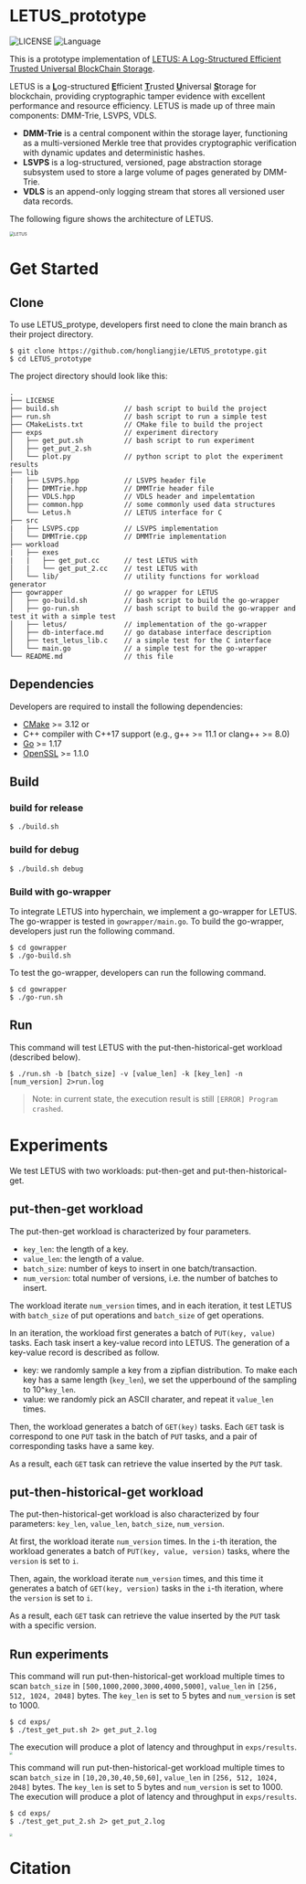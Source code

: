 # LETUS_prototype
![LICENSE](https://img.shields.io/badge/License-MIT-brightgreen) 
![Language](https://img.shields.io/badge/Language-C%2B%2B17-blue)


This is a prototype implementation of [LETUS: A Log-Structured Efficient Trusted Universal BlockChain Storage](https://doi.org/10.1145/3626246.3653390).

LETUS is a <u>**L**</u>og-structured <u>**E**</u>fficient <u>**T**</u>rusted <u>**U**</u>niversal <u>**S**</u>torage for blockchain, providing cryptographic tamper evidence with excellent performance and resource efficiency.
LETUS is made up of three main components: DMM-Trie, LSVPS, VDLS.
- **DMM-Trie** is a central component within the storage layer, functioning as a multi-versioned Merkle tree that provides cryptographic verification with dynamic updates and deterministic hashes.
- **LSVPS** is a log-structured, versioned, page abstraction storage subsystem used to store a large volume of pages generated by DMM-Trie.
- **VDLS** is an append-only logging stream that stores all versioned user data records.

The following figure shows the architecture of LETUS.

<img src="./README.assets/Architecture.png" alt="LETUS" style="zoom:50%;" />

# Get Started
## Clone
To use LETUS_protype, developers first need to clone the main branch as their project directory.
```
$ git clone https://github.com/hongliangjie/LETUS_prototype.git
$ cd LETUS_prototype
```
The project directory should look like this:
```
.
├── LICENSE
├── build.sh                // bash script to build the project
├── run.sh                  // bash script to run a simple test
├── CMakeLists.txt          // CMake file to build the project
├── exps                    // experiment directory
│   ├── get_put.sh          // bash script to run experiment
│   ├── get_put_2.sh
│   └── plot.py             // python script to plot the experiment results
├── lib
|   ├── LSVPS.hpp           // LSVPS header file
│   ├── DMMTrie.hpp         // DMMTrie header file
│   ├── VDLS.hpp            // VDLS header and impelemtation
│   ├── common.hpp          // some commonly used data structures
│   └── Letus.h             // LETUS interface for C
├── src
|   ├── LSVPS.cpp           // LSVPS implementation
│   └── DMMTrie.cpp         // DMMTrie implementation
├── workload
|   ├── exes
|   |   ├── get_put.cc      // test LETUS with 
│   |   └── get_put_2.cc    // test LETUS with
│   └── lib/                // utility functions for workload generator
├── gowrapper               // go wrapper for LETUS
│   ├── go-build.sh         // bash script to build the go-wrapper
│   ├── go-run.sh           // bash script to build the go-wrapper and test it with a simple test
│   ├── letus/              // implementation of the go-wrapper
│   ├── db-interface.md     // go database interface description
│   ├── test_letus_lib.c    // a simple test for the C interface
│   └── main.go             // a simple test for the go-wrapper
└── README.md               // this file
```

## Dependencies
Developers are required to install the following dependencies:
* [CMake](https://cmake.org/) >= 3.12 or 
* C++ compiler with C++17 support (e.g., g++ >= 11.1 or clang++ >= 8.0)
* [Go](https://golang.org/) >= 1.17
* [OpenSSL](https://www.openssl.org/) >= 1.1.0

## Build
### build for release
```
$ ./build.sh
```
### build for debug
```
$ ./build.sh debug
```

### Build with go-wrapper
To integrate LETUS into hyperchain, we implement a go-wrapper for LETUS.
The go-wrapper is tested in `gowrapper/main.go`.
To build the go-wrapper, developers just run the following command.
```
$ cd gowrapper
$ ./go-build.sh
```
To test the go-wrapper, developers can run the following command.
```
$ cd gowrapper
$ ./go-run.sh
```

## Run
This command will test LETUS with the put-then-historical-get workload (described below).
```
$ ./run.sh -b [batch_size] -v [value_len] -k [key_len] -n [num_version] 2>run.log
```
> Note: in current state, the execution result is still `[ERROR] Program crashed`.

# Experiments
We test LETUS with two workloads: put-then-get and put-then-historical-get.

## put-then-get workload
The put-then-get workload is characterized by four parameters.
- `key_len`: the length of a key.
- `value_len`: the length of a value.
- `batch_size`: number of keys to insert in one batch/transaction.
- `num_version`: total number of versions, i.e. the number of batches to insert.

The workload iterate `num_version` times, and in each iteration, it test LETUS with `batch_size` of put operations and `batch_size` of get operations.

In an iteration, the workload first generates a batch of `PUT(key, value)` tasks. Each task insert a key-value record into LETUS. The generation of a key-value record is described as follow.
- key: we randomly sample a key from a zipfian distribution. To make each key has a same length (`key_len`), we set the upperbound of the sampling to 10^`key_len`.
- value: we randomly pick an ASCII charater, and repeat it `value_len` times.

Then, the workload generates a batch of `GET(key)` tasks. Each `GET` task is correspond to one `PUT` task in the batch of `PUT` tasks, and a pair of corresponding tasks have a same key.

As a result, each `GET` task can retrieve the value inserted by the `PUT` task.

## put-then-historical-get workload
The put-then-historical-get workload is also characterized by four parameters: `key_len`, `value_len`, `batch_size`, `num_version`.

At first, the workload iterate `num_version` times. In the `i`-th iteration, the workload generates a batch of `PUT(key, value, version)` tasks, where the `version` is set to `i`.

Then, again, the workload iterate `num_version` times, and this time it generates a batch of `GET(key, version)` tasks in the `i`-th iteration, where the `version` is set to `i`.

As a result, each `GET` task can retrieve the value inserted by the `PUT` task with a specific version.

## Run experiments
This command will run put-then-historical-get workload multiple times to scan `batch_size` in `[500,1000,2000,3000,4000,5000]`, `value_len` in `[256, 512, 1024, 2048]` bytes. The `key_len` is set to 5 bytes and `num_version` is set to 1000.
```
$ cd exps/
$ ./test_get_put.sh 2> get_put_2.log
```
The execution will produce a plot of latency and throughput in `exps/results`.
<img src="README.assets/put-then-get.png" style="zoom:30%;" />

This command will run put-then-historical-get workload multiple times to scan `batch_size` in `[10,20,30,40,50,60]`, `value_len` in `[256, 512, 1024, 2048]` bytes. The `key_len` is set to 5 bytes and `num_version` is set to 1000.
The execution will produce a plot of latency and throughput in `exps/results`.
```
$ cd exps/
$ ./test_get_put_2.sh 2> get_put_2.log
```
<img src="README.assets/put-then-historical-get.png" style="zoom:30%;" />

# Citation
